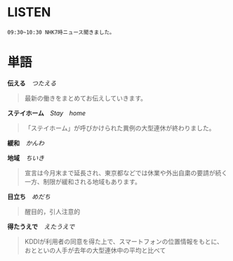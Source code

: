 # LISTEN

`09:30~10:30 NHK7時ニュース聞きました。`



# 単語

**伝える**　*つたえる*

> 最新の働きをまとめてお伝えしていきます。

**ステイホーム**　*Stay　home*　

> 「ステイホーム」が呼びかけられた異例の大型連休が終わりました。

**緩和**　*かんわ*

**地域**　*ちいき*

> 宣言は今月末まで延長され、東京都などでは休業や外出自粛の要請が続く一方、制限が緩和される地域もあります。

**目立ち**　*めだち*

> 醒目的，引人注意的

**得たうえで**　*えたうえで*　

> KDDIが利用者の同意を得た上で、スマートフォンの位置情報をもとに、おとといの人手が去年の大型連休中の平均と比べて









